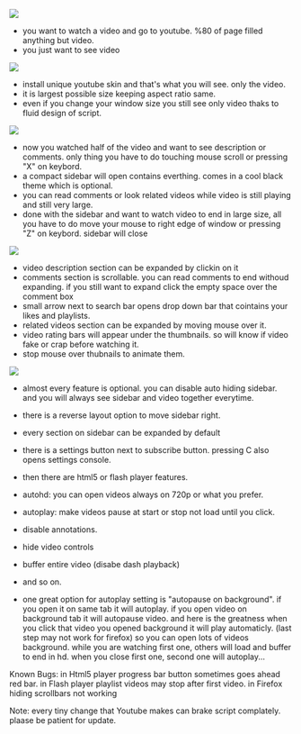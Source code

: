 ![](http://i.imgur.com/Fr3eZE1.png) 
- you want to watch a video and go to youtube. %80 of page filled anything but video. 
- you just want to see video 

![](http://i.imgur.com/zb7TUKB.png)
- install unique youtube skin and that's what you will see. only the video. 
- it is largest possible size keeping aspect ratio same. 
- even if you change your window size you still see only video thaks to fluid design of script. 

![](http://i.imgur.com/p1qcLI8.png)
- now you watched half of the video and want to see description or comments. 
only thing you have to do touching mouse scroll or pressing "X" on keybord. 
- a compact sidebar will open contains everthing. comes in a cool black theme which is optional. 
- you can read comments or look related videos while video is still playing and still very large. 
- done with the sidebar and want to watch video to end in large size, all you have to do move your mouse to right edge of window or pressing "Z" on keybord. sidebar will close

![](http://i.imgur.com/1ay2Sdr.jpg)
- video description section can be expanded by clickin on it 
- comments section is scrollable. you can read comments to end withoud expanding. if you still want to expand click the empty space over the comment box 
- small arrow next to search bar opens drop down bar that cointains your likes and playlists. 
- related videos section can be expanded by moving mouse over it. 
- video rating bars will appear under the thumbnails. so will know if video fake or crap before watching it. 
- stop mouse over thubnails to animate them. 

![](http://i.imgur.com/xBY2jik.png)
- almost every feature is optional. you can disable auto hiding sidebar. and you will always see sidebar and video together everytime. 
- there is a reverse layout option to move sidebar right. 
- every section on sidebar can be expanded by default 
- there is a settings button next to subscribe button. pressing C also opens settings console.

- then there are html5 or flash player features. 
- autohd: you can open videos always on 720p or what you prefer. 
- autoplay: make videos pause at start or stop not load until you click. 
- disable annotations. 
- hide video controls 
- buffer entire video (disabe dash playback) 
- and so on.

- one great option for autoplay setting is "autopause on background". if you open it on same tab it will autoplay. 
if you open video on background tab it will autopause video. and here is the greatness when you click that video you opened background it will play automaticly. (last step may not work for firefox) so you can open lots of videos background. while you are watching first one, others will load and buffer to end in hd. when you close first one, second one will autoplay... 

Known Bugs: 
in Html5 player progress bar button sometimes goes ahead red bar. 
in Flash player playlist videos may stop after first video. 
in Firefox hiding scrollbars not working 

Note: every tiny change that Youtube makes can brake script complately. plaase be patient for update. 
